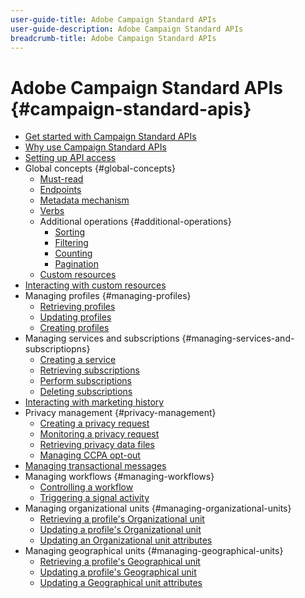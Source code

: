 ```yaml
---
user-guide-title: Adobe Campaign Standard APIs
user-guide-description: Adobe Campaign Standard APIs
breadcrumb-title: Adobe Campaign Standard APIs
---
```

# Adobe Campaign Standard APIs {#campaign-standard-apis}

+ [Get started with Campaign Standard APIs](get-started-apis.md)
+ [Why use Campaign Standard APIs](why-using-campaign-standard-apis.md)
+ [Setting up API access](setting-up-api-access.md)
+ Global concepts {#global-concepts}
    + [Must-read](must-read.md)
    + [Endpoints](endpoints.md)
    + [Metadata mechanism](metadata-mechanism.md)
    + [Verbs](verbs.md)
    + Additional operations {#additional-operations}
        + [Sorting](sorting.md)
        + [Filtering](filtering.md)
        + [Counting](counting.md)
        + [Pagination](pagination.md)
    + [Custom resources](custom-resources.md)
+ [Interacting with custom resources](interacting-with-custom-resources.md)  
+ Managing profiles {#managing-profiles}
    + [Retrieving profiles](retrieving-profiles.md)
    + [Updating profiles](updating-profiles.md)
    + [Creating profiles](creating-profiles-api.md)
+ Managing services and subscriptions {#managing-services-and-subscriptiopns}
    + [Creating a service](creating-a-service.md)
    + [Retrieving subscriptions](retrieving-subscriptions.md)
    + [Perform subscriptions](perform-subscriptions.md)
    + [Deleting subscriptions](deleting-subscriptions.md)
+ [Interacting with marketing history](interacting-with-marketing-history.md)  
+ Privacy management {#privacy-management}
    + [Creating a privacy request](creating-a-privacy-request.md)
    + [Monitoring a privacy request](monitoring-a-privacy-request.md)
    + [Retrieving privacy data files](retrieving-privacy-data-files.md)
    + [Managing CCPA opt-out](managing-ccpa-opt-out.md)
+ [Managing transactional messages](managing-transactional-messages.md)
+ Managing workflows {#managing-workflows}
    + [Controlling a workflow](controlling-a-workflow.md)
    + [Triggering a signal activity](triggering-a-signal-activity.md)
+ Managing organizational units {#managing-organizational-units}
    + [Retrieving a profile's Organizational unit](retrieving-an-organizational-unit.md)
    + [Updating a profile's Organizational unit](updating-profile-organizational-unit.md)
    + [Updating an Organizational unit attributes](updating-organizational-unit-attributes.md)  
+ Managing geographical units {#managing-geographical-units}
    + [Retrieving a profile's Geographical unit](retrieving-a-geographical-unit.md)
    + [Updating a profile's Geographical unit](updating-a-geographical-unit.md)
    + [Updating a Geographical unit attributes](updating-geographical-unit-attributes.md)  
